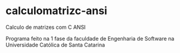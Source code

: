 # calculomatrizc-ansi
Calculo de matrizes com C ANSI
  
Programa feito na 1 fase da faculdade de Engenharia de Software na Universidade Católica de Santa Catarina
